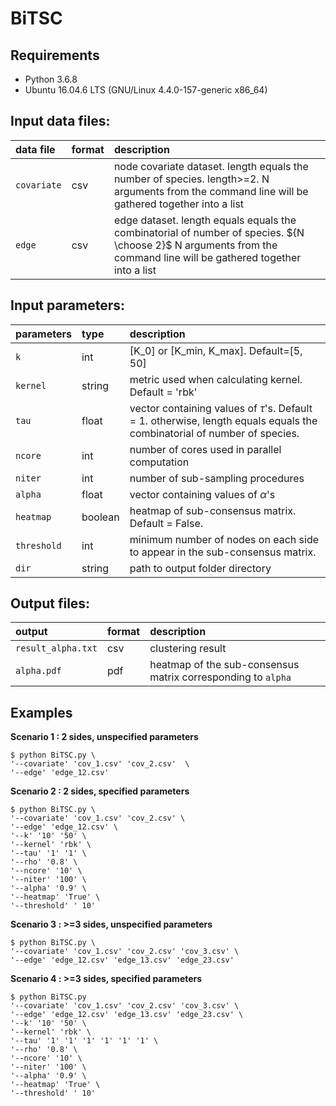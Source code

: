 # BiTSC

## Requirements
* Python 3.6.8
* Ubuntu 16.04.6 LTS (GNU/Linux 4.4.0-157-generic x86_64)

## Input data files:
| data file          | format     | description   |
| :---               | :---       | :---          |
| ```covariate```   | csv       | node covariate dataset. length  equals the number of species. length>=2. N arguments from the command line will be gathered together into a list|
| ```edge```       | csv        | edge dataset. length equals equals the combinatorial of number of species. ${N \choose 2}$ N arguments from the command line will be gathered together into a list|

## Input parameters:
| parameters       | type       | description |
| :---             | :---       | :---         |
| ```k```          | int        | \[K_0\] or \[K_min, K_max\]. Default=\[5, 50\]    |
| ```kernel```     | string     | metric used when calculating kernel. Default = 'rbk'   |
| ```tau```        | float      | vector containing values of $\tau$'s. Default = 1. otherwise, length equals equals the combinatorial of number of species. |
| ```ncore```      | int        | number of cores used in parallel computation     |
| ```niter```      | int        | number of sub-sampling procedures     |
| ```alpha```      | float      | vector containing values of $\alpha$'s   |
| ```heatmap```    | boolean    | heatmap of sub-consensus matrix. Default = False.      |
| ```threshold```  | int        | minimum number of nodes on each side to appear in the sub-consensus matrix.      |
| ```dir```        | string     | path to output folder directory  |


## Output files:
| output                 | format     | description |
| :---                   | :---       | :---          |
| ```result_alpha.txt```      | csv        | clustering result |
|```alpha.pdf``` | pdf        | heatmap of the sub-consensus matrix corresponding to ```alpha``` |


## Examples

**Scenario 1 : 2 sides, unspecified parameters**
```
$ python BiTSC.py \
'--covariate' 'cov_1.csv' 'cov_2.csv'  \ 
'--edge' 'edge_12.csv'    
```
**Scenario 2 : 2 sides, specified parameters**
```
$ python BiTSC.py \
'--covariate' 'cov_1.csv' 'cov_2.csv' \
'--edge' 'edge_12.csv' \
'--k' '10' '50' \
'--kernel' 'rbk' \
'--tau' '1' '1' \
'--rho' '0.8' \
'--ncore' '10' \
'--niter' '100' \
'--alpha' '0.9' \
'--heatmap' 'True' \
'--threshold' ' 10'
```

**Scenario 3 : >=3 sides, unspecified parameters**
```
$ python BiTSC.py \
'--covariate' 'cov_1.csv' 'cov_2.csv' 'cov_3.csv' \
'--edge' 'edge_12.csv' 'edge_13.csv' 'edge_23.csv'   
```
**Scenario 4 : >=3 sides, specified parameters**
```
$ python BiTSC.py 
'--covariate' 'cov_1.csv' 'cov_2.csv' 'cov_3.csv' \
'--edge' 'edge_12.csv' 'edge_13.csv' 'edge_23.csv' \
'--k' '10' '50' \
'--kernel' 'rbk' \
'--tau' '1' '1' '1' '1' '1' '1' \
'--rho' '0.8' \
'--ncore' '10' \
'--niter' '100' \
'--alpha' '0.9' \
'--heatmap' 'True' \
'--threshold' ' 10'      
```
